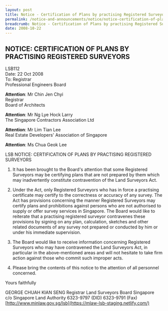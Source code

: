 ```yaml
---
layout: post
title: Notice - Certification of Plans by practising Registered Surveyors
permalink: /notice-and-announcements/notice/notice-certification-of-plans-by-practising-registered-surveyors/
breadcrumb: Notice - Certification of Plans by practising Registered Surveyors
date: 2008-10-22
---
```


NOTICE: CERTIFICATION OF PLANS BY PRACTISING REGISTERED SURVEYORS
---

LSB112<br>
Date: 22 Oct 2008<br>
To: Registrar<br>
Professional Engineers Board<br>

**Attention**: Mr Chin Jen Chyi<br>
Registrar<br>
Board of Architects<br>

**Attention**: Mr Ng Lye Hock Larry<br>
The Singapore Contractors Association Ltd

**Attention**: Mr Lim Tian Lee<br>
Real Estate Developers' Association of Singapore

**Attention**: Ms Chua Geok Lee<br>

LSB NOTICE: CERTIFICATION OF PLANS BY PRACTISING REGISTERED SURVEYORS<br>

1. It has been brought to the Board's attention that some Registered Surveyors may be certifying plans that are not prepared by them which may inadvertently constitute contravention of the Land Surveyors Act.<br>

2. Under the Act, only Registered Surveyors who has in force a practising certificate may certify to the correctness or accuracy of any survey. The Act has provisions concerning the manner Registered Surveyors may certify plans and prohibitions against persons who are not authorised to supply or offer survey services in Singapore. The Board would like to reiterate that a practising registered surveyor contravenes these provisions by signing on any plan, calculation, sketches and other related documents of any survey not prepared or conducted by him or under his immediate supervision.<br>

3. The Board would like to receive information concerning Registered Surveyors who may have contravened the Land Surveyors Act, in particular in the above-mentioned areas and will not hesitate to take firm action against those who commit such improper acts.<br>

4. Please bring the contents of this notice to the attention of all personnel concerned.<br>

Yours faithfully<br>

GEORGE CHUAH KIAN SENG Registrar Land Surveyors Board Singapore<br>
c/o Singapore Land Authority 6323-9797 (DID) 6323-9791 (Fax)<br>
[http://www.minlaw.gov.sg/lsb](https://mlaw-lsb-staging.netlify.com/)
